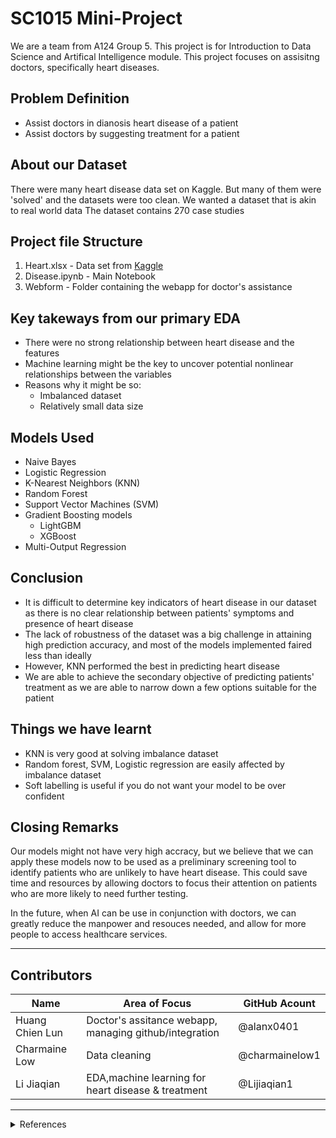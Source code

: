# SC1015 Mini-Project 
We are a team from A124 Group 5. This project is for Introduction to Data Science and Artifical Intelligence module. This project focuses on assisitng doctors, specifically heart diseases.

## Problem Definition
- Assist doctors in dianosis heart disease of a patient
- Assist doctors by suggesting treatment for a patient

## About our Dataset
There were many heart disease data set on Kaggle. But many of them were 'solved' and the datasets were too clean.
We wanted a dataset that is akin to real world data 
The dataset contains 270 case studies 

## Project file Structure
1. Heart.xlsx - Data set from [Kaggle](https://www.kaggle.com/datasets/hephzeebar/heart?resource=download)
2. Disease.ipynb - Main Notebook
3. Webform - Folder containing the webapp for doctor's assistance

## Key takeways from our primary EDA
- There were no strong relationship between heart disease and the features
- Machine learning might be the key to uncover potential nonlinear relationships between the variables
- Reasons why it might be so:
  - Imbalanced dataset
  - Relatively small data size

## Models Used
- Naive Bayes
- Logistic Regression
- K-Nearest Neighbors (KNN)
- Random Forest
- Support Vector Machines (SVM)
- Gradient Boosting models
  - LightGBM
  - XGBoost
- Multi-Output Regression

## Conclusion
- It is difficult to determine key indicators of heart disease in our dataset as there is no clear relationship between patients' symptoms and presence of heart disease
- The lack of robustness of the dataset was a big challenge in attaining high prediction accuracy, and most of the models implemented faired less than ideally
- However, KNN performed the best in predicting heart disease
- We are able to achieve the secondary objective of predicting patients' treatment as we are able to narrow down a few options suitable for the patient 

## Things we have learnt
- KNN is very good at solving imbalance dataset
- Random forest, SVM, Logistic regression are easily affected by imbalance dataset
- Soft labelling is useful if you do not want your model to be over confident

## Closing Remarks
Our models might not have very high accracy, but we believe that we can apply these models now to be used as a preliminary screening tool to identify patients who are unlikely to have heart disease. This could save time and resources by allowing doctors to focus their attention on patients who are more likely to need further testing.

In the future, when AI can be use in conjunction with doctors, we can greatly reduce the manpower and resouces needed, and allow for more people to access healthcare services.

---

## Contributors
| Name  | Area of Focus | GitHub Acount |
| --- | --- | --- |
| Huang Chien Lun  | Doctor's assitance webapp, managing github/integration  | @alanx0401 |
| Charmaine Low | Data cleaning | @charmainelow1 |
| Li Jiaqian | EDA,machine learning for heart disease & treatment | @Lijiaqian1 |
---


<details>
<summary> References </summary>

- https://flask.palletsprojects.com/en/2.2.x/ 
- https://flask-wtf.readthedocs.io/en/1.0.x/
- https://wtforms.readthedocs.io/en/3.0.x/

</details>


